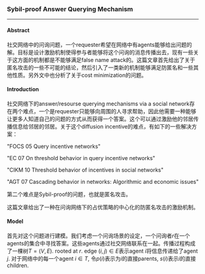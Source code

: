 ### Sybil-proof Answer Querying Mechanism 

---

#### Abstract

社交网络中的问询问题，一个requester希望在网络中有agents能够给出问题的解。目标是设计激励机制使得参与者能够将这个问询的消息传播出去，现有一些关于这方面的机制都是不能够满足false name attack的。这篇文章首先给出了关于匿名攻击的一些不可能的结论，然后引入了一类新的机制能够满足防匿名和一些其他性质。另外文中也分析了关于cost minimization的问题。

#### Introduction

社交网络下的answer/resourse querying mechanisms via a social network存在两个难点，一个是requester只能够向周围的人寻求帮助，因此他需要一种能够让更多人知道自己的问题的方式从而获得一个答案。这个可以通过激励他的邻居传播信息给邻居的邻居。关于这个diffusion incentive的难点，有如下的一些解决方案：

"FOCS 05 Query incentive networks"

"EC 07 On threshold behavior in query incentive networks"

"CIKM 10 Threshold behavior of incentives in social networks"

"AGT 07 Cascading behavior in networks: Algorithmic and economic issues"

第二个难点是Sybil-proof的问题，也就是匿名攻击。

这篇文章给出了一种在问询网络下的占优策略的中心化的防匿名攻击的激励机制。

#### Model

首先对这个问题进行建模。我们考虑一个问询场景的设定，一个问询者$r$在一个agents的集合中寻找答案。这些agents通过社交网络联系在一起。传播过程构成了一棵树$T=(V,E)$. rooted at $r$. edge $(i,j)\in E$表示agent $i$将信息传递给了agent $j$. 对于网络中的每一个agent $i\in T$, 令$p(i)$表示为$i$的直接parents, $s(i)$表示$i$的直接children.

